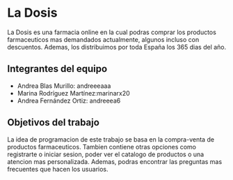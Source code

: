 # La Dosis

La Dosis es una farmacia online en la cual podras comprar los productos farmaceuticos mas demandados actualmente, algunos incluso con descuentos. Ademas, los distribuimos por toda España los 365 dias del año.
## Integrantes del equipo
- Andrea Blas Murillo: andreeeaaa 
- Marina Rodríguez Martínez:marinarx20 
- Andrea Fernández Ortiz: andreeea6
## Objetivos del trabajo

La idea de programacion de este trabajo se basa en la compra-venta de productos farmaceuticos. Tambien contiene otras opciones como registrarte o iniciar sesion, poder ver el catalogo de productos o una atencion mas personalizada.
Ademas, podras encontrar las preguntas mas frecuentes que hacen los usuarios.
